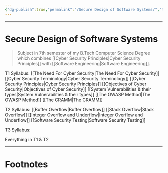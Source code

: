 ```yaml
---
{"dg-publish":true,"permalink":"/Secure Design of Software Systems/","tags":["CompSci","CyberSec","Software-Development"]}
---
```



---
# Secure Design of Software Systems
> Subject in 7th semester of my B.Tech Computer Science Degree which combines [[Cyber Security Principles\|Cyber Security Principles]] with [[Software Engineering\|Software Engineering]].

T1 Syllabus:
[[The Need For Cyber Security\|The Need For Cyber Security]]
[[Cyber Security Terminology\|Cyber Security Terminology]]
[[Cyber Security Principles\|Cyber Security Principles]]
[[Objectives of Cyber Security\|Objectives of Cyber Security]]
[[System Vulnerabilities & their types\|System Vulnerabilities & their types]]
[[The OWASP Method\|The OWASP Method]]
[[The CRAMM\|The CRAMM]]

T2 Syllabus:
[[Buffer Overflow\|Buffer Overflow]]
[[Stack Overflow\|Stack Overflow]]
[[Integer Overflow and Underflow\|Integer Overflow and Underflow]]
[[Software Security Testing\|Software Security Testing]]

T3 Syllabus:

Everything in T1 & T2

---
# Footnotes